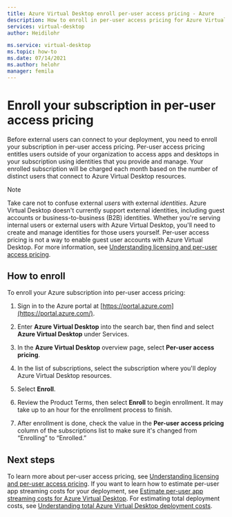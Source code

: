 ```yaml
---
title: Azure Virtual Desktop enroll per-user access pricing - Azure
description: How to enroll in per-user access pricing for Azure Virtual Desktop.
services: virtual-desktop
author: Heidilohr

ms.service: virtual-desktop
ms.topic: how-to
ms.date: 07/14/2021
ms.author: helohr
manager: femila
---
```


# Enroll your subscription in per-user access pricing

Before external users can connect to your deployment, you need to enroll your subscription in per-user access pricing. Per-user access pricing entitles users outside of your organization to access apps and desktops in your subscription using identities that you provide and manage. Your enrolled subscription will be charged each month based on the number of distinct users that connect to Azure Virtual Desktop resources.

>[!NOTE]
>Take care not to confuse external *users* with external *identities*. Azure Virtual Desktop doesn't currently support external identities, including guest accounts or business-to-business (B2B) identities. Whether you're serving internal users or external users with Azure Virtual Desktop, you'll need to create and manage identities for those users yourself. Per-user access pricing is not a way to enable guest user accounts with Azure Virtual Desktop. For more information, see [Understanding licensing and per-user access pricing](licensing.md).

## How to enroll

To enroll your Azure subscription into per-user access pricing:

1. Sign in to the Azure portal at [https://portal.azure.com](https://portal.azure.com/).

2. Enter **Azure Virtual Desktop** into the search bar, then find and select **Azure Virtual Desktop** under Services.

3. In the **Azure Virtual Desktop** overview page, select **Per-user access pricing**.

4. In the list of subscriptions, select the subscription where you'll deploy Azure Virtual Desktop resources.

5. Select **Enroll**.

6. Review the Product Terms, then select **Enroll** to begin enrollment. It may take up to an hour for the enrollment process to finish.

7. After enrollment is done, check the value in the **Per-user access pricing** column of the subscriptions list to make sure it's changed from “Enrolling” to “Enrolled.”

## Next steps

To learn more about per-user access pricing, see [Understanding licensing and per-user access pricing](licensing.md). If you want to learn how to estimate per-user app streaming costs for your deployment, see [Estimate per-user app streaming costs for Azure Virtual Desktop](streaming-costs.md). For estimating total deployment costs, see [Understanding total Azure Virtual Desktop deployment costs](total-costs.md).
